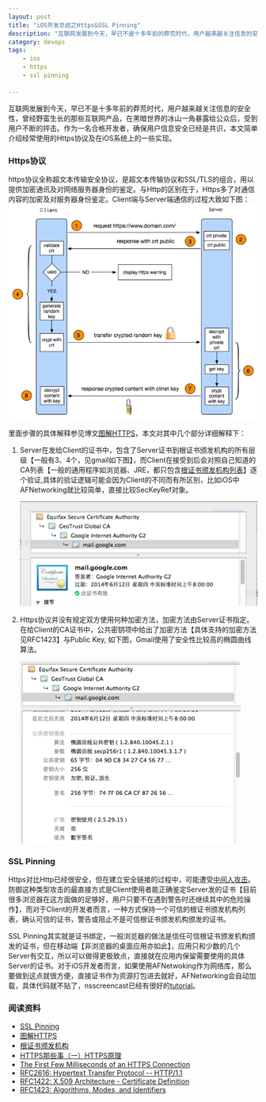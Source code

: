 ```yaml
---
layout: post
title: "iOS开发总结之Https&SSL Pinning"
description: "互联网发展到今天，早已不是十多年前的莽荒时代，用户越来越关注信息的安全性，曾经野蛮生长的那些互联网产品，在黑暗世界的冰山一角暴露给公众后，受到用户不断的抨击。作为一名合格开发者，确保用户信息安全已经是共识，本文简单介绍经常使用的Https协议及在iOS系统上的一些实现"
category: devops 
tags:
    - ios
    - https
    - ssl pinning

---
```


互联网发展到今天，早已不是十多年前的莽荒时代，用户越来越关注信息的安全性，曾经野蛮生长的那些互联网产品，在黑暗世界的冰山一角暴露给公众后，受到用户不断的抨击。作为一名合格开发者，确保用户信息安全已经是共识，本文简单介绍经常使用的Https协议及在iOS系统上的一些实现。

### Https协议 ###
https协议全称超文本传输安全协议，是超文本传输协议和SSL/TLS的组合，用以提供加密通讯及对网络服务器身份的鉴定。与Http的区别在于，Https多了对通信内容的加密及对服务器身份鉴定。Client端与Server端通信的过程大致如下图：
![https协议](/images/Https.png)

里面步骤的具体解释参见博文[图解HTTPS](http://kb.cnblogs.com/page/112881/)，本文对其中几个部分详细解释下：

1. Server在发给Client的证书中，包含了Server证书到根证书颁发机构的所有层级【一般有3、4个，见gmail如下图】，而Client在接受到后会对照自己知道的CA列表【一般的通用程序如浏览器、JRE，都只包含[根证书颁发机构列表](http://www.mozilla.org/en-US/about/governance/policies/security-group/certs/included/)】逐个验证,具体的验证逻辑可能会因为Client的不同而有所区别，比如iOS中AFNetworking就比较简单，直接比较SecKeyRef对象。

    ![gmail ca](/images/gmail_ca.png)
2. Https协议并没有规定双方使用何种加密方法，加密方法由Server证书指定。在给Client的CA证书中，公共密钥项中给出了加密方法【具体支持的加密方法见RFC1423】与Public Key, 如下图，Gmail使用了安全性比较高的椭圆曲线算法。

    ![gamil ca public key](/images/gmail_public_key.png)


### SSL Pinning ###

Https对比Http已经很安全，但在建立安全链接的过程中，可能遭受[中间人攻击](http://zh.wikipedia.org/wiki/%E4%B8%AD%E9%97%B4%E4%BA%BA%E6%94%BB%E5%87%BB)。防御这种类型攻击的最直接方式是Client使用者能正确鉴定Server发的证书【目前很多浏览器在这方面做的足够好，用户只要不在遇到警告时还继续其中的危险操作】，而对于Client的开发者而言，一种方式保持一个可信的根证书颁发机构列表，确认可信的证书，警告或阻止不是可信根证书颁发机构颁发的证书。

SSL Pinning其实就是证书绑定，一般浏览器的做法是信任可信根证书颁发机构颁发的证书，但在移动端【非浏览器的桌面应用亦如此】，应用只和少数的几个Server有交互，所以可以做得更极致点，直接就在应用内保留需要使用的具体Server的证书。对于iOS开发者而言，如果使用AFNetwoking作为网络库，那么要做到这点就很方便，直接证书作为资源打包进去就好，AFNetworking会自动加载，具体代码就不贴了，nsscreencast已经有很好的[tutorial](http://nsscreencast.com/episodes/73-ssl-pinning)。

### 阅读资料 ###
* [SSL Pinning](http://nsscreencast.com/episodes/73-ssl-pinning)
* [图解HTTPS](http://kb.cnblogs.com/page/112881/)
* [根证书颁发机构](http://en.wikipedia.org/wiki/Root_certificate)
* [HTTPS那些事（一）HTTPS原理](http://www.guokr.com/post/114121/)
* [The First Few Milliseconds of an HTTPS Connection](http://www.moserware.com/2009/06/first-few-milliseconds-of-https.html)
* [RFC2616: Hypertext Transfer Protocol -- HTTP/1.1](http://www.ietf.org/rfc/rfc2616)
* [RFC1422: X.509 Architecture - Certificate Definition](http://www.ietf.org/rfc/rfc1422)
* [RFC1423: Algorithms, Modes, and Identifiers](http://www.ietf.org/rfc/rfc1423)
